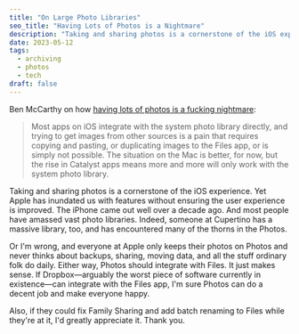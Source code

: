 ```yaml
---
title: "On Large Photo Libraries"
seo_title: "Having Lots of Photos is a Nightmare"
description: "Taking and sharing photos is a cornerstone of the iOS experience. Yet Apple has inundated us with features without ensuring the user experience is improved."
date: 2023-05-12
tags:
  - archiving
  - photos
  - tech
draft: false
---
```


Ben McCarthy on how [having lots of photos is a fucking nightmare](https://www.benricemccarthy.com/having-lots-of-photos-is-a-f-king-nightmare/):

> Most apps on iOS integrate with the system photo library directly, and trying to get images from other sources is a pain that requires copying and pasting, or duplicating images to the Files app, or is simply not possible. The situation on the Mac is better, for now, but the rise in Catalyst apps means more and more will only work with the system photo library.

Taking and sharing photos is a cornerstone of the iOS experience. Yet Apple has inundated us with features without ensuring the user experience is improved. The iPhone came out well over a decade ago. And most people have amassed vast photo libraries. Indeed, someone at Cupertino has a massive library, too, and has encountered many of the thorns in the Photos.

Or I'm wrong, and everyone at Apple only keeps their photos on Photos and never thinks about backups, sharing, moving data, and all the stuff ordinary folk do daily. Either way, Photos should integrate with Files. It just makes sense. If Dropbox—arguably the worst piece of software currently in existence—can integrate with the Files app, I'm sure Photos can do a decent job and make everyone happy.

Also, if they could fix Family Sharing and add batch renaming to Files while they're at it, I'd greatly appreciate it. Thank you.
